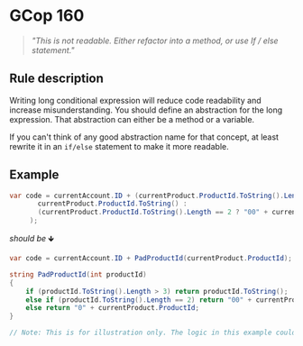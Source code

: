 ﻿# GCop 160

> *"This is not readable. Either refactor into a method, or use If / else statement."*

## Rule description

Writing long conditional expression will reduce code readability and increase misunderstanding.
You should define an abstraction for the long expression. That abstraction can either be a method or a variable.

If you can't think of any good abstraction name for that concept, at least rewrite it in an `if/else` statement to make it more readable.

## Example
```csharp
var code = currentAccount.ID + (currentProduct.ProductId.ToString().Length > 3 ? 
       currentProduct.ProductId.ToString() : 
       (currentProduct.ProductId.ToString().Length == 2 ? "00" + currentProduct.ProductId : "0" + currentProduct.ProductId)
     );
```

*should be* 🡻

```csharp
var code = currentAccount.ID + PadProductId(currentProduct.ProductId);

string PadProductId(int productId)
{
    if (productId.ToString().Length > 3) return productId.ToString();
    else if (productId.ToString().Length == 2) return "00" + currentProduct.ProductId;
    else return "0" + currentProduct.ProductId;
}

// Note: This is for illustration only. The logic in this example could be written in a cleaner way.
```